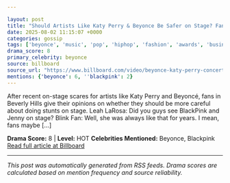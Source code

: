 ```yaml
---

layout: post
title: "Should Artists Like Katy Perry & Beyonce Be Safer on Stage? Fans Get Real About Concert Scares | Billboard News"
date: 2025-08-02 11:15:07 +0000
categories: gossip
tags: ['beyonce', 'music', 'pop', 'hiphop', 'fashion', 'awards', 'business', 'source-billboard', 'drama-hot']
drama_score: 8
primary_celebrity: beyonce
source: billboard
source_url: "https://www.billboard.com/video/beyonce-katy-perry-concert-scares-fans-stage-safety-stars/"
mentions: {'beyonce': 6, ''blackpink': 2}
---
```


After recent on-stage scares for artists like Katy Perry and Beyoncé, fans in Beverly Hills give their opinions on whether they should be more careful about doing stunts on stage. Leah LaRosa: Did you guys see BlackPink and Jenny on stage? Blink Fan: Well, she was always like that for years. I mean, fans maybe […]

**Drama Score:** 8 | **Level:** HOT **Celebrities Mentioned:** Beyonce, Blackpink [Read full article at Billboard](https://www.billboard.com/video/beyonce-katy-perry-concert-scares-fans-stage-safety-stars/)

---

*This post was automatically generated from RSS feeds. Drama scores are calculated based on mention frequency and source reliability.*